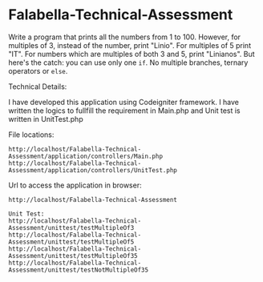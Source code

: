 # Falabella-Technical-Assessment

Write a program that prints all the numbers from 1 to 100. However, for  multiples of 3, instead of the number, print "Linio". For multiples of 5 print "IT". For numbers which are multiples of both 3 and 5, print "Linianos". But here's the catch: you can use only one `if`. No multiple branches, ternary operators or `else`.

Technical Details:

  I have developed this application using Codeigniter framework.
  I have written the logics to fullfill the requirement in Main.php and Unit test is written in UnitTest.php
  
  File locations:
  
    http://localhost/Falabella-Technical-Assessment/application/controllers/Main.php
    http://localhost/Falabella-Technical-Assessment/application/controllers/UnitTest.php
    
  Url to access the application in browser:
  
    http://localhost/Falabella-Technical-Assessment
    
    Unit Test:
    http://localhost/Falabella-Technical-Assessment/unittest/testMultipleOf3
    http://localhost/Falabella-Technical-Assessment/unittest/testMultipleOf5
    http://localhost/Falabella-Technical-Assessment/unittest/testMultipleOf35
    http://localhost/Falabella-Technical-Assessment/unittest/testNotMultipleOf35
